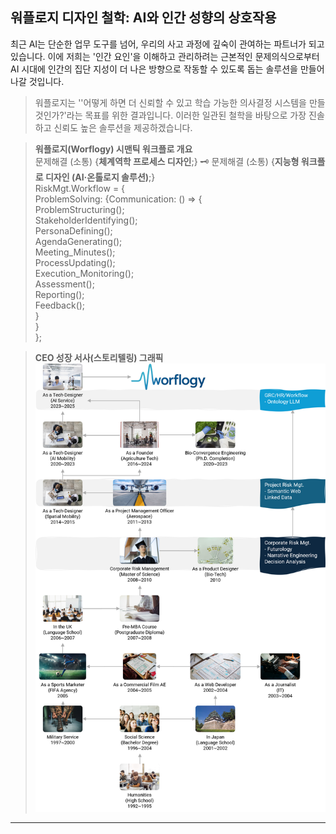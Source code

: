 ## 워플로지 디자인 철학: AI와 인간 성향의 상호작용

최근 AI는 단순한 업무 도구를 넘어, 우리의 사고 과정에 깊숙이 관여하는 파트너가 되고 있습니다. 이에 저희는 '인간 요인'을 이해하고 관리하려는 근본적인 문제의식으로부터 AI 시대에 인간의 집단 지성이 더 나은 방향으로 작동할 수 있도록 돕는 솔루션을 만들어나갈 것입니다.

> 워플로지는 ''어떻게 하면 더 신뢰할 수 있고 학습 가능한 의사결정 시스템을 만들 것인가?'라는 목표를 위한 결과입니다. 이러한 일관된 철학을 바탕으로 가장 진솔하고 신뢰도 높은 솔루션을 제공하겠습니다.

> **워플로지(Worflogy) 시맨틱 워크플로 개요**<br>
문제해결 (소통) {**체계역학 프로세스 디자인**;} 🗝️ 문제해결 (소통) {**지능형 워크플로 디자인 (AI·온톨로지 솔루션)**;}<br>
RiskMgt.Workflow = {<br>
    ProblemSolving: {Communication: () => {<br>
        ProblemStructuring();<br>
        StakeholderIdentifying();<br>
        PersonaDefining();<br>
        AgendaGenerating();<br>
        Meeting_Minutes();<br>
        ProcessUpdating();<br>
        Execution_Monitoring();<br>
        Assessment();<br>
        Reporting();<br>
        Feedback();<br>
        }<br>
    }<br>
};

> **CEO 성장 서사(스토리텔링) 그래픽**<br>
![CEO 프로필](/assets/articles/CI_footprint.png)

---

<script src="https://giscus.app/client.js"
        data-repo="hamnYK/WorfBS"
        data-repo-id="R_kgDOP1voKQ"
        data-category="Announcements"
        data-category-id="DIC_kwDOP1voKc4Cv0rD"
        data-mapping="pathname"
        data-strict="0"
        data-reactions-enabled="1"
        data-emit-metadata="0"
        data-input-position="bottom"
        data-theme="light"
        data-lang="ko"
        crossorigin="anonymous"
        async>
</script>